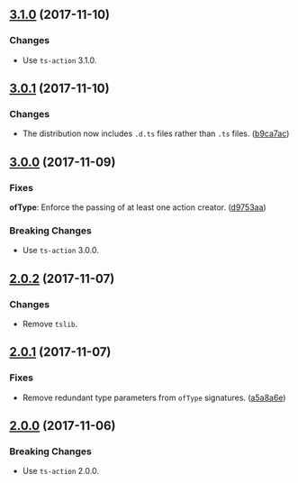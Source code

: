 <a name="3.1.0"></a>
## [3.1.0](https://github.com/cartant/ts-action-operators/compare/v3.0.1...v3.1.0) (2017-11-10)

### Changes

* Use `ts-action` 3.1.0.

<a name="3.0.1"></a>
## [3.0.1](https://github.com/cartant/ts-action-operators/compare/v3.0.0...v3.0.1) (2017-11-10)

### Changes

* The distribution now includes `.d.ts` files rather than `.ts` files. ([b9ca7ac](https://github.com/cartant/ts-action-operators/commit/b9ca7ac))

<a name="3.0.0"></a>
## [3.0.0](https://github.com/cartant/ts-action-operators/compare/v2.0.2...v3.0.0) (2017-11-09)

### Fixes

**ofType**: Enforce the passing of at least one action creator. ([d9753aa](https://github.com/cartant/ts-action-operators/commit/d9753aa))

### Breaking Changes

* Use `ts-action` 3.0.0.

<a name="2.0.2"></a>
## [2.0.2](https://github.com/cartant/ts-action-operators/compare/v2.0.1...v2.0.2) (2017-11-07)

### Changes

* Remove `tslib`.

<a name="2.0.1"></a>
## [2.0.1](https://github.com/cartant/ts-action-operators/compare/v2.0.0...v2.0.1) (2017-11-07)

### Fixes

* Remove redundant type parameters from `ofType` signatures. ([a5a8a6e](https://github.com/cartant/ts-action-operators/commit/a5a8a6e))

<a name="2.0.0"></a>
## [2.0.0](https://github.com/cartant/ts-action-operators/compare/v1.0.3...v2.0.0) (2017-11-06)

### Breaking Changes

* Use `ts-action` 2.0.0.